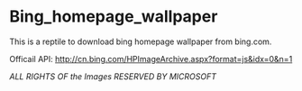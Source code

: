 # Bing_homepage_wallpaper
This is a reptile to download bing homepage wallpaper from bing.com.

Officail API: http://cn.bing.com/HPImageArchive.aspx?format=js&idx=0&n=1


*ALL RIGHTS OF the Images RESERVED BY MICROSOFT*
